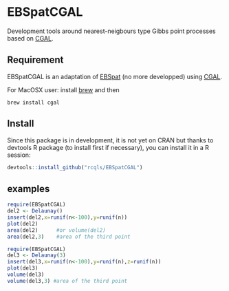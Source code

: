 # EBSpatCGAL

Development tools around nearest-neigbours type Gibbs point processes based on [CGAL](https://www.cgal.org).

## Requirement

EBSpatCGAL is an adaptation of [EBSpat](https://github.com/rcqls/EBSpat) (no more developped) using [CGAL](https://www.cgal.org). 

For MacOSX user: install [brew](http://brew.sh) and then 

	brew install cgal

## Install

Since this package is in development, it is not yet on CRAN but thanks to devtools R package (to install first if necessary), you can install it in a R session:

```{.R execute="false"}
devtools::install_github("rcqls/EBSpatCGAL")
```

## examples

```{.R execute="false"}
require(EBSpatCGAL)
del2 <- Delaunay()
insert(del2,x=runif(n<-100),y=runif(n))
plot(del2)
area(del2)		#or volume(del2)
area(del2,3) 	#area of the third point
```

```{.R execute="false"}
require(EBSpatCGAL)
del3 <- Delaunay(3)
insert(del3,x=runif(n<-100),y=runif(n),z=runif(n))
plot(del3)
volume(del3)
volume(del3,3) #area of the third point
```
